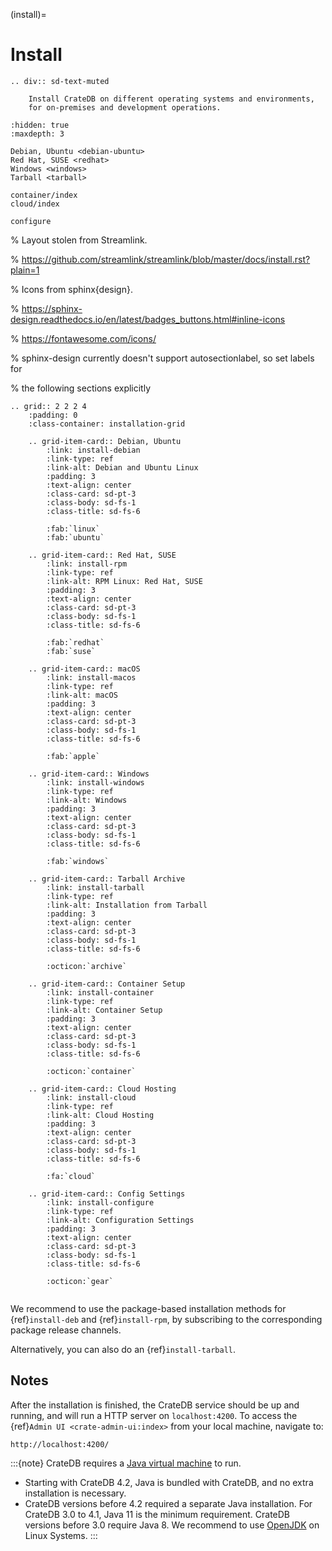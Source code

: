 (install)=

# Install

```{eval-rst}
.. div:: sd-text-muted

    Install CrateDB on different operating systems and environments,
    for on-premises and development operations.
```

```{toctree}
:hidden: true
:maxdepth: 3

Debian, Ubuntu <debian-ubuntu>
Red Hat, SUSE <redhat>
Windows <windows>
Tarball <tarball>

container/index
cloud/index

configure
```

% Layout stolen from Streamlink.

% https://github.com/streamlink/streamlink/blob/master/docs/install.rst?plain=1

% Icons from sphinx{design}.

% https://sphinx-design.readthedocs.io/en/latest/badges_buttons.html#inline-icons

% https://fontawesome.com/icons/

% sphinx-design currently doesn't support autosectionlabel, so set labels for

% the following sections explicitly

```{eval-rst}
.. grid:: 2 2 2 4
    :padding: 0
    :class-container: installation-grid

    .. grid-item-card:: Debian, Ubuntu
        :link: install-debian
        :link-type: ref
        :link-alt: Debian and Ubuntu Linux
        :padding: 3
        :text-align: center
        :class-card: sd-pt-3
        :class-body: sd-fs-1
        :class-title: sd-fs-6

        :fab:`linux`
        :fab:`ubuntu`

    .. grid-item-card:: Red Hat, SUSE
        :link: install-rpm
        :link-type: ref
        :link-alt: RPM Linux: Red Hat, SUSE
        :padding: 3
        :text-align: center
        :class-card: sd-pt-3
        :class-body: sd-fs-1
        :class-title: sd-fs-6

        :fab:`redhat`
        :fab:`suse`

    .. grid-item-card:: macOS
        :link: install-macos
        :link-type: ref
        :link-alt: macOS
        :padding: 3
        :text-align: center
        :class-card: sd-pt-3
        :class-body: sd-fs-1
        :class-title: sd-fs-6

        :fab:`apple`

    .. grid-item-card:: Windows
        :link: install-windows
        :link-type: ref
        :link-alt: Windows
        :padding: 3
        :text-align: center
        :class-card: sd-pt-3
        :class-body: sd-fs-1
        :class-title: sd-fs-6

        :fab:`windows`

    .. grid-item-card:: Tarball Archive
        :link: install-tarball
        :link-type: ref
        :link-alt: Installation from Tarball
        :padding: 3
        :text-align: center
        :class-card: sd-pt-3
        :class-body: sd-fs-1
        :class-title: sd-fs-6

        :octicon:`archive`

    .. grid-item-card:: Container Setup
        :link: install-container
        :link-type: ref
        :link-alt: Container Setup
        :padding: 3
        :text-align: center
        :class-card: sd-pt-3
        :class-body: sd-fs-1
        :class-title: sd-fs-6

        :octicon:`container`

    .. grid-item-card:: Cloud Hosting
        :link: install-cloud
        :link-type: ref
        :link-alt: Cloud Hosting
        :padding: 3
        :text-align: center
        :class-card: sd-pt-3
        :class-body: sd-fs-1
        :class-title: sd-fs-6

        :fa:`cloud`

    .. grid-item-card:: Config Settings
        :link: install-configure
        :link-type: ref
        :link-alt: Configuration Settings
        :padding: 3
        :text-align: center
        :class-card: sd-pt-3
        :class-body: sd-fs-1
        :class-title: sd-fs-6

        :octicon:`gear`


```

We recommend to use the package-based installation methods for {ref}`install-deb` and
{ref}`install-rpm`, by subscribing to the corresponding package release channels.

Alternatively, you can also do an {ref}`install-tarball`.

## Notes

After the installation is finished, the CrateDB service should be up and
running, and will run a HTTP server on `localhost:4200`. To access the
{ref}`Admin UI <crate-admin-ui:index>` from your local machine, navigate
to:

```
http://localhost:4200/
```

:::{note}
CrateDB requires a [Java virtual machine] to run.

- Starting with CrateDB 4.2, Java is bundled with CrateDB, and no extra
  installation is necessary.
- CrateDB versions before 4.2 required a separate Java installation. For
  CrateDB 3.0 to 4.1, Java 11 is the minimum requirement. CrateDB versions
  before 3.0 require Java 8. We recommend to use [OpenJDK] on Linux Systems.
:::

[java virtual machine]: https://en.wikipedia.org/wiki/Java_virtual_machine
[openjdk]: https://openjdk.java.net/projects/jdk/
[other releases of cratedb]: https://cdn.crate.io/downloads/releases/
